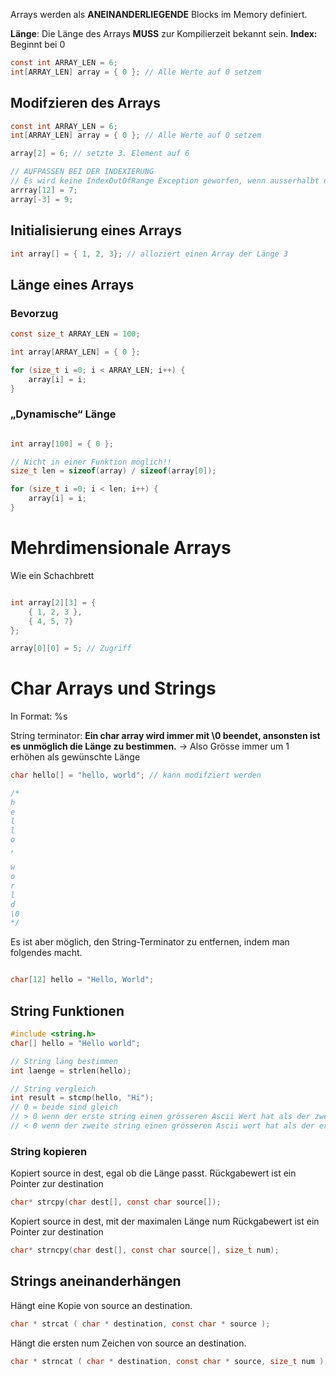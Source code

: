 Arrays werden als **ANEINANDERLIEGENDE** Blocks im Memory definiert.

**Länge**: Die Länge des Arrays **MUSS** zur Kompilierzeit bekannt sein.
**Index:** Beginnt bei 0

```c
const int ARRAY_LEN = 6;
int[ARRAY_LEN] array = { 0 }; // Alle Werte auf 0 setzem
```

## Modifzieren des Arrays
```c
const int ARRAY_LEN = 6;
int[ARRAY_LEN] array = { 0 }; // Alle Werte auf 0 setzem

array[2] = 6; // setzte 3. Element auf 6

// AUFPASSEN BEI DER INDEXIERUNG
// Es wird keine IndexOutOfRange Exception geworfen, wenn ausserhalbt des Blockes geschrieben wird
arrray[12] = 7;
array[-3] = 9;

```

## Initialisierung eines Arrays
```c
int array[] = { 1, 2, 3}; // alloziert einen Array der Länge 3
```

## Länge eines Arrays

### Bevorzug
```c
const size_t ARRAY_LEN = 100;

int array[ARRAY_LEN] = { 0 };

for (size_t i =0; i < ARRAY_LEN; i++) {
	array[i] = i;
}
```

### „Dynamische“ Länge
```c

int array[100] = { 0 };

// Nicht in einer Funktion möglich!!
size_t len = sizeof(array) / sizeof(array[0]);

for (size_t i =0; i < len; i++) {
	array[i] = i;
}
```

# Mehrdimensionale Arrays
Wie ein Schachbrett
```c

int array[2][3] = {
	{ 1, 2, 3 },
	{ 4, 5, 7}
};

array[0][0] = 5; // Zugriff
```

# Char Arrays und Strings

In Format: %s

String terminator: **Ein char array wird immer mit \\0 beendet, ansonsten ist es unmöglich die Länge zu bestimmen.**
-> Also Grösse immer um 1 erhöhen als gewünschte Länge
```c
char hello[] = "hello, world"; // kann modifziert werden

/*
h
e
l
l
o
,

w
o
r
l
d
\0
*/
```

Es ist aber möglich, den String-Terminator zu entfernen, indem man folgendes macht.
```c

char[12] hello = "Hello, World";
```

## String Funktionen
```c
#include <string.h>
char[] hello = "Hello world";

// String läng bestimmen
int laenge = strlen(hello);

// String vergleich
int result = stcmp(hello, "Hi");
// 0 = beide sind gleich
// > 0 wenn der erste string einen grösseren Ascii Wert hat als der zweite
// < 0 wenn der zweite string einen grösseren Ascii wert hat als der erste

```

### String kopieren

Kopiert source in dest, egal ob die Länge passt.
Rückgabewert ist ein Pointer zur destination
```c
char* strcpy(char dest[], const char source[]);
```

Kopiert source in dest, mit der maximalen Länge num
Rückgabewert ist ein Pointer zur destination
```c
char* strncpy(char dest[], const char source[], size_t num);
```

## Strings aneinanderhängen

Hängt eine Kopie von source an destination.
```c
char * strcat ( char * destination, const char * source );
```

Hängt die ersten num Zeichen von source an destination.
```c
char * strncat ( char * destination, const char * source, size_t num );
```
